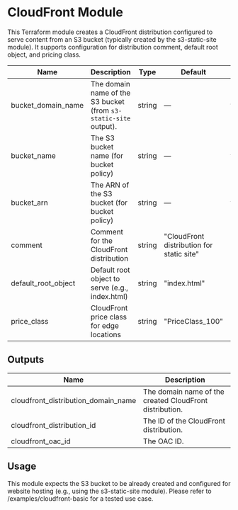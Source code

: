 # CloudFront Module

This Terraform module creates a CloudFront distribution configured to serve content from an S3 bucket (typically created by the s3-static-site module). It supports configuration for distribution comment, default root object, and pricing class.

| Name                  | Description                                                      | Type   | Default                                   | Required |
| --------------------- | ---------------------------------------------------------------- | ------ | ----------------------------------------- | -------- |
| bucket\_domain\_name  | The domain name of the S3 bucket (from `s3-static-site` output). | string | —                                         | yes      |
| bucket\_name          | The S3 bucket name (for bucket policy)                           | string | —                                         | yes      |
| bucket\_arn           | The ARN of the S3 bucket (for bucket policy)                     | string | —                                         | yes      |
| comment               | Comment for the CloudFront distribution                          | string | "CloudFront distribution for static site" | no       |
| default\_root\_object | Default root object to serve (e.g., index.html)                  | string | "index.html"                              | no       |
| price\_class          | CloudFront price class for edge locations                        | string | "PriceClass\_100"                         | no       |

## Outputs

| Name                                   | Description                                             |
|----------------------------------------|---------------------------------------------------------|
| cloudfront\_distribution\_domain\_name | The domain name of the created CloudFront distribution. |
| cloudfront\_distribution\_id           | The ID of the CloudFront distribution.                  |
| cloudfront\_oac\_id                    | The OAC ID.                                             |

## Usage

This module expects the S3 bucket to be already created and configured for website hosting (e.g., using the s3-static-site module). Please refer to /examples/cloudfront-basic for a tested use case. 